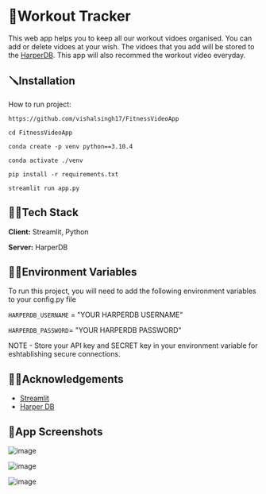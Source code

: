 
# 🏃Workout Tracker

This web app helps you to keep all our workout vidoes organised. You can add or delete vidoes at your wish. The vidoes that you add will be stored to the [HarperDB](https://harperdb.io/). This app will also recommed the workout video everyday. 


## 🪛Installation

How to run project:

```
https://github.com/vishalsingh17/FitnessVideoApp
```
```
cd FitnessVideoApp
```
```
conda create -p venv python==3.10.4
```
```
conda activate ./venv
```
```
pip install -r requirements.txt
```
```
streamlit run app.py
```
## 👨‍💻Tech Stack

**Client:** Streamlit, Python

**Server:** HarperDB


## 🕵️‍♂️Environment Variables

To run this project, you will need to add the following environment variables to your config.py file

`HARPERDB_USERNAME` = "YOUR  HARPERDB USERNAME"

`HARPERDB_PASSWORD`= "YOUR HARPERDB PASSWORD"

NOTE - Store your API key and SECRET key in your environment variable for eshtablishing secure connections.



## ✍🏻Acknowledgements

 - [Streamlit](https://streamlit.io/)
 - [Harper DB](https://harperdb.io/)


## 🎯App Screenshots

![image](https://user-images.githubusercontent.com/55878408/188103624-255b7bf9-c64a-454b-b5db-192e5fd70240.png)

![image](https://user-images.githubusercontent.com/55878408/188103798-1ffcd3dd-b4dc-461c-a73e-6588a3abedb2.png)

![image](https://user-images.githubusercontent.com/55878408/188103906-c9b3dee5-1077-41f6-aebd-32b174d76014.png)
